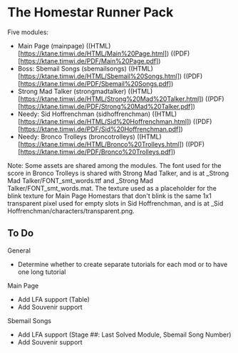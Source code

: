 # The Homestar Runner Pack

Five modules:

* Main Page (mainpage) ((HTML)[https://ktane.timwi.de/HTML/Main%20Page.html]) ((PDF)[https://ktane.timwi.de/PDF/Main%20Page.pdf])
* Boss: Sbemail Songs (sbemailsongs) ((HTML)[https://ktane.timwi.de/HTML/Sbemail%20Songs.html]) ((PDF)[https://ktane.timwi.de/PDF/Sbemail%20Songs.pdf])
* Strong Mad Talker (strongmadtalker) ((HTML)[https://ktane.timwi.de/HTML/Strong%20Mad%20Talker.html]) ((PDF)[https://ktane.timwi.de/PDF/Strong%20Mad%20Talker.pdf])
* Needy: Sid Hoffrenchman (sidhoffrenchman) ((HTML)[https://ktane.timwi.de/HTML/Sid%20Hoffrenchman.html]) ((PDF)[https://ktane.timwi.de/PDF/Sid%20Hoffrenchman.pdf])
* Needy: Bronco Trolleys (broncotrolleys) ((HTML)[https://ktane.timwi.de/HTML/Bronco%20Trolleys.html]) ((PDF)[https://ktane.timwi.de/PDF/Bronco%20Trolleys.pdf])

Note: Some assets are shared among the modules.
The font used for the score in Bronco Trolleys is shared with Strong Mad Talker, and is at \_Strong Mad Talker/FONT\_smt\_words.ttf and \_Strong Mad Talker/FONT\_smt\_words.mat.
The texture used as a placeholder for the blink texture for Main Page Homestars that don't blink is the same 1x1 transparent pixel used for empty slots in Sid Hoffrenchman, and is at _Sid Hoffrenchman/characters/transparent.png.

## To Do

General

* Determine whether to create separate tutorials for each mod or to have one long tutorial

Main Page

* Add LFA support (Table)
* Add Souvenir support

Sbemail Songs

* Add LFA support (Stage ##: Last Solved Module, Sbemail Song Number)
* Add Souvenir support
